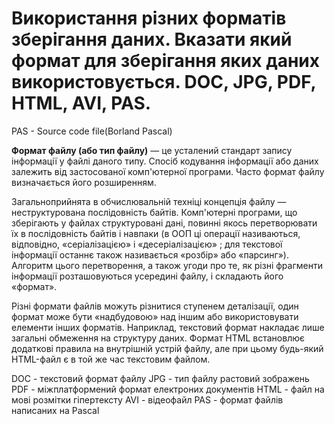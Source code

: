 # Використання різних форматів зберігання даних. Вказати який формат для зберігання яких даних використовується. DOC, JPG, PDF, HTML, AVI, PAS.

PAS - Source code file(Borland Pascal)


**Формат файлу (або тип файлу)** — це усталений стандарт запису інформації у файлі даного типу. Спосіб кодування інформації або даних залежить від застосованої комп'ютерної програми. Часто формат файлу визначається його розширенням.

Загальноприйнята в обчислювальній техніці концепція файлу — неструктурована послідовність байтів. Комп'ютерні програми, що зберігають у файлах структуровані дані, повинні якось перетворювати їх в послідовність байтів і навпаки (в ООП ці операції називаються, відповідно, «серіалізацією» і «десеріалізацією» ; для текстової інформації останнє також називається «розбір» або «парсинг»). Алгоритм цього перетворення, а також угоди про те, як різні фрагменти інформації розташовуються усередині файлу, і складають його «формат».

Різні формати файлів можуть різнитися ступенем деталізації, один формат може бути «надбудовою» над іншим або використовувати елементи інших форматів. Наприклад, текстовий формат накладає лише загальні обмеження на структуру даних. Формат HTML встановлює додаткові правила на внутрішній устрій файлу, але при цьому будь-який HTML-файл є в той же час текстовим файлом.

DOC - текстовий формат файлу
JPG - тип файлу растовий зображень
PDF - міжплатформений формат електроних документів
HTML - файл на мові розмітки гіпертексту
AVI - відеофайл
PAS - формат файлів написаних на Pascal
